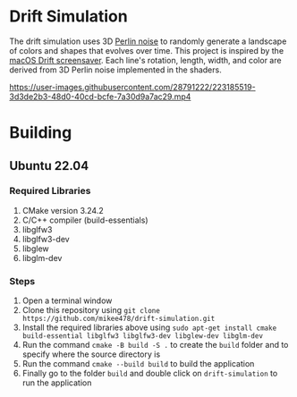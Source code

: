 # Drift Simulation

The drift simulation uses 3D [Perlin noise](https://en.wikipedia.org/wiki/Perlin_noise) to randomly generate a landscape of colors and shapes that evolves over time. This project is inspired by the [macOS Drift screensaver](https://www.youtube.com/watch?v=7WXzRhebz1g&ab_channel=NobelTech). Each line's rotation, length, width, and color are derived from 3D Perlin noise implemented in the shaders.

https://user-images.githubusercontent.com/28791222/223185519-3d3de2b3-48d0-40cd-bcfe-7a30d9a7ac29.mp4

# Building

## Ubuntu 22.04

### Required Libraries 

1) CMake version 3.24.2
2) C/C++ compiler (build-essentials)
3) libglfw3
4) libglfw3-dev
5) libglew
6) libglm-dev

### Steps
1) Open a terminal window
2) Clone this repository using `git clone https://github.com/mikee478/drift-simulation.git`
3) Install the required libraries above using 
`sudo apt-get install cmake build-essential libglfw3 libglfw3-dev libglew-dev libglm-dev`
4) Run the command `cmake -B build -S .` to create the `build` folder and to specify where the source directory is
5) Run the command `cmake --build build` to build the application
6) Finally go to the folder `build` and double click on `drift-simulation` to run the application
